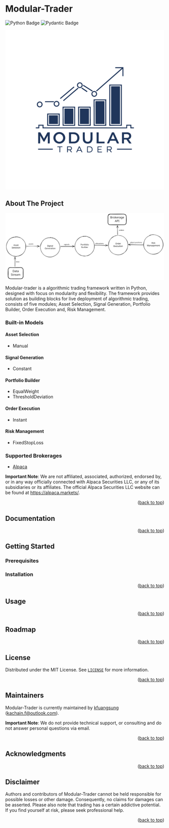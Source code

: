 <a id="readme-top"></a>

# Modular-Trader
![Python Badge](https://img.shields.io/badge/Python-3776AB?logo=python&logoColor=fff&style=for-the-badge)
![Pydantic Badge](https://img.shields.io/badge/Pydantic-E92063?logo=pydantic&logoColor=fff&style=for-the-badge)


![logo](docs/source/modular-trader-logo.svg)

## About The Project
![flow](docs/source/modular-trader-flow.svg)

Modular-trader is a algorithmic trading framework written in Python, designed with focus on modularity and flexibility. The framework provides solution as building blocks for live deployment of algorithmic trading, consists of five modules; Asset Selection, Signal Generation, Portfolio Builder, Order Execution and, Risk Management.

### Built-in Models 

#### Asset Selection 
- Manual

#### Signal Generation
- Constant

#### Portfolio Builder 
- EqualWeight
- ThresholdDeviation

#### Order Execution
- Instant

#### Risk Management
- FixedStopLoss

### Supported Brokerages

- [Alpaca](https://alpaca.markets/)

**Important Note**: We are not affiliated, associated, authorized, endorsed by, or in any way officially connected with Alpaca Securities LLC, or any of its subsidiaries or its affiliates. The official Alpaca Securities LLC website can be found at https://alpaca.markets/.

<p align="right">(<a href="#readme-top">back to top</a>)</p>


## Documentation

<p align="right">(<a href="#readme-top">back to top</a>)</p>



## Getting Started

### Prerequisites

### Installation

<p align="right">(<a href="#readme-top">back to top</a>)</p>


## Usage 

<p align="right">(<a href="#readme-top">back to top</a>)</p>

## Roadmap

<p align="right">(<a href="#readme-top">back to top</a>)</p>

## License 
Distributed under the MIT License. See [`LICENSE`](https://github.com/kfuangsung/modular-trader/blob/main/LICENSE) for more information.

<p align="right">(<a href="#readme-top">back to top</a>)</p>

## Maintainers

Modular-Trader is currently maintained by [kfuangsung](https://github.com/kfuangsung) (kachain.f@outlook.com).

**Important Note**: We do not provide technical support, or consulting and do not answer personal questions via email.

<p align="right">(<a href="#readme-top">back to top</a>)</p>

## Acknowledgments

<p align="right">(<a href="#readme-top">back to top</a>)</p>


## Disclaimer 
Authors and contributors of Modular-Trader cannot be held responsible for possible losses or other damage. Consequently, no claims for damages can be asserted. Please also note that trading has a certain addictive potential. If you find yourself at risk, please seek professional help.
<p align="right">(<a href="#readme-top">back to top</a>)</p>